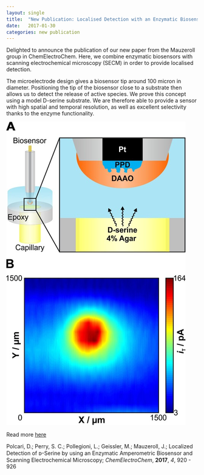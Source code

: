 ```yaml
---
layout: single
title:  "New Publication: Localised Detection with an Enzymatic Biosensor"
date:   2017-01-30
categories: new publication
---
```


Delighted to announce the publication of our new paper from the Mauzeroll group in ChemElectroChem. Here, we combine enzymatic biosensors with scanning electrochemical microscopy (SECM) in order to provide localised detection.

The microelectrode design gives a biosensor tip around 100 micron in diameter. Positioning the tip of the biosensor close to a substrate then allows us to detect the release of active species. We prove this concept using a model D-serine substrate. We are therefore able to provide a sensor with high spatial and temporal resolution, as well as excellent selectivity thanks to the enzyme functionality.

![Polcari et al, *ChemElectroChem*, **2017**, *4*, 920](/images_posts/2017-01-30/Biosensor.png)

Read more [here](https://doi.org/10.1002/celc.201600766)

Polcari, D.; Perry, S. C.; Pollegioni, L.; Geissler, M.; Mauzeroll, J.; Localized Detection of ᴅ-Serine by using an Enzymatic Amperometric Biosensor and Scanning Electrochemical Microscopy; *ChemElectroChem*, **2017**, *4*, 920 - 926